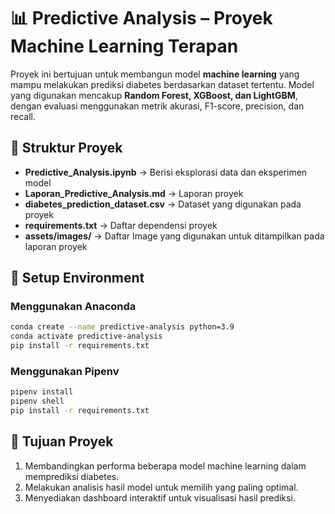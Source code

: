 # 📊 Predictive Analysis – Proyek Machine Learning Terapan  

Proyek ini bertujuan untuk membangun model **machine learning** yang mampu melakukan prediksi diabetes berdasarkan dataset tertentu. Model yang digunakan mencakup **Random Forest, XGBoost, dan LightGBM**, dengan evaluasi menggunakan metrik akurasi, F1-score, precision, dan recall.  

## 📂 Struktur Proyek  

- **Predictive_Analysis.ipynb** → Berisi eksplorasi data dan eksperimen model  
- **Laporan_Predictive_Analysis.md** → Laporan proyek  
- **diabetes_prediction_dataset.csv** → Dataset yang digunakan pada proyek  
- **requirements.txt** → Daftar dependensi proyek  
- **assets/images/** → Daftar Image yang digunakan untuk ditampilkan pada laporan proyek

## 🚀 Setup Environment  

### **Menggunakan Anaconda**  
```bash
conda create --name predictive-analysis python=3.9  
conda activate predictive-analysis  
pip install -r requirements.txt  
```  

### **Menggunakan Pipenv**  
```bash
pipenv install  
pipenv shell  
pip install -r requirements.txt  
```  

## 🎯 Tujuan Proyek  
1. Membandingkan performa beberapa model machine learning dalam memprediksi diabetes.  
2. Melakukan analisis hasil model untuk memilih yang paling optimal.  
3. Menyediakan dashboard interaktif untuk visualisasi hasil prediksi.  